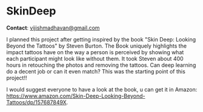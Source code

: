 # SkinDeep

__Contact__: vijishmadhavan@gmail.com


I planned this project after getting inspired by the book "Skin Deep: Looking Beyond the Tattoos" by Steven Burton. The Book uniquely highlights the impact tattoos have on the way a person is perceived by showing what each participant might look like without them. It took Steven about 400 hours in retouching the photos and removing the tattoos. Can deep learning do a decent job or can it even match? This was the starting point of this project!!

I would suggest everyone to have a look at the book, u can get it in Amazon: https://www.amazon.com/Skin-Deep-Looking-Beyond-Tattoos/dp/157687849X. 





